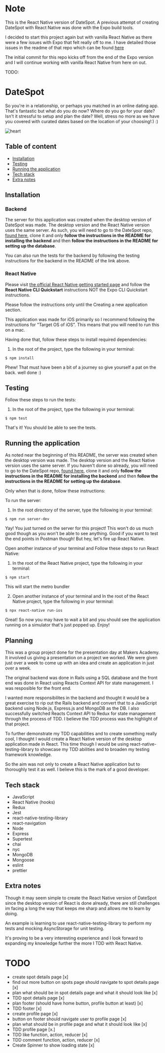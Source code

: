 # Note

This is the React Native version of DateSpot. A previous attempt of creating DateSpot with React Native was done with the Expo build tools.

I decided to start this project again but with vanilla React Native as there were a few issues with Expo that felt really off to me. I have detailed those issues in the readme of that repo which can be found [here](https://github.com/Nimzyow/datespot-reactnative-expo)

The initial commit for this repo kicks off from the end of the Expo version and I will continue working with vanilla React Native from here on out.

TODO:

# DateSpot

So you're in a relationship, or perhaps you matched in an online dating app. That's fantastic but what do you do now? Where do you go for your date? Isn't it stressful to setup and plan the date? Well, stress no more as we have you covered with curated dates based on the location of your choosing!:) :)

![heart](https://raw.githubusercontent.com/rafahg/travel-final-project/master/images/logo.jpg)

## Table of content

- [Installation](#installation)
- [Testing](#testing)
- [Running the application](#running-the-application)
- [Tech stack](#tech-stack)
- [Extra notes](#extra-notes)

## Installation

### Backend

The server for this application was created when the desktop version of DateSpot was made. The desktop version and the React Native version uses the same server. As such, you will need to go to the DateSpot repo, [found here](https://github.com/Nimzyow/datespot), clone it and only **follow the instructions in the README for installing the backend** and then **follow the instructions in the README for setting up the database**.

You can also run the tests for the backend by following the testing instructions for the backend in the README of the link above.

### React Native

Please visit [the official React Native getting started page](https://reactnative.dev/docs/environment-setup) and follow the **React Native CLI Quickstart** instructions NOT the Expo CLI Quickstart instructions.

Please follow the instructions only until the Creating a new application section.

This application was made for iOS primarily so I recommend following the instructions for "Target OS of iOS". This means that you will need to run this on a mac.

Having done that, follow these steps to install required dependencies:

1. In the root of the project, type the following in your terminal:

```
$ npm install
```

Phew! That must have been a bit of a journey so give yourself a pat on the back. well done :)

## Testing

Follow these steps to run the tests:

1. In the root of the project, type the following in your terminal:

```
$ npm test
```

That's it! You should be able to see the tests.

## Running the application

As noted near the beginning of this README, the server was created when the desktop version was made. The desktop version and the React Native version uses the same server. If you haven't done so already, you will need to go to the DateSpot repo, [found here](https://github.com/Nimzyow/datespot), clone it and only **follow the instructions in the README for installing the backend** and then **follow the instructions in the README for setting up the database**.

Only when that is done, follow these instructions:

To run the server:

1. In the root directory of the server, type the following in your terminal:

```
$ npm run server-dev
```

Yay! You just turned on the server for this project! This won't do us much good though as you won't be able to see anything. Good if you want to test the end points in Postman though! But hey, let's fire up React Native.

Open another instance of your terminal and Follow these steps to run React Native:

1. In the root of the React Native project, type the following in your terminal:

```
$ npm start
```

This will start the metro bundler

2. Open another instance of your terminal and In the root of the React Native project, type the following in your terminal:

```
$ npx react-native run-ios
```

Great! So now you may have to wait a bit and you should see the application running on a simulator that's just popped up. Enjoy!

## Planning

This was a group project done for the presentation day at Makers Academy. It involved us giving a presentation on a project we worked. We were given just over a week to come up with an idea and create an application in just over a week.

The original backend was done in Rails using a SQL database and the front end was done in React using Reacts Context API for state management. I was resposible for the front end.

I wanted more responsibilites in the backend and thought it would be a great exercise to rip out the Rails backend and convert that to a JavaScript backend using Node.js, Express.js and MongoDB as the DB. I also successfully switched Reacts Context API to Redux for state management through the process of TDD. I believe the TDD process was the highlight of that project.

To further demonstrate my TDD capabilities and to create something really cool, I thought I would create a React Native version of the desktop application made in React. This time though I would be using react-native-testing-library to showcase my TDD abilities and to broaden my testing framework knowledge.

So the aim was not only to create a React Native application but to thoroughly test it as well. I believe this is the mark of a good developer.

## Tech stack

- JavaScript
- React Native (hooks)
- Redux
- Jest
- react-native-testing-library
- react-navigation
- Node
- Express
- Supertest
- chai
- nyc
- MongoDB
- Mongoose
- eslint
- prettier

## Extra notes

Though it may seem simple to create the React Native version of DateSpot since the desktop version of React is done already, there are still challenges im facing a long the way that keeps me sharp and allows me to learn by doing.

An example is learning to use react-native-testing-library to perform my tests and mocking AsyncStorage for unit testing.

It's proving to be a very interesting experience and I look forward to expanding my knowledge further the more I TDD with React Native.

# TODO

- create spot details page [x]
- find out more button on spots page should navigate to spot details page [x]
- plan what should be in spot details page and what it should look like [x]
- TDD spot details page [x]
- plan footer (should have home button, profile button at least) [x]
- TDD footer [x]
- create profile page [x]
- button on footer should navigate user to profile page [x]
- plan what should be in profile page and what it should look like [x]
- TDD profile page [x.]
- TDD like function, action, reducer [x]
- TDD comment function, action, reducer [x]
- Create Spinner to show loading state [x]
